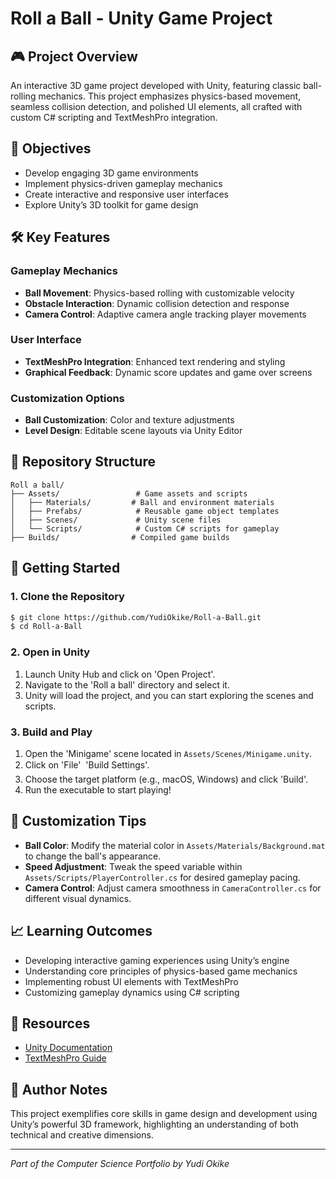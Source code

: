 # Roll a Ball - Unity Game Project

## 🎮 Project Overview

An interactive 3D game project developed with Unity, featuring classic ball-rolling mechanics. This project emphasizes physics-based movement, seamless collision detection, and polished UI elements, all crafted with custom C# scripting and TextMeshPro integration.

## 🎯 Objectives

- Develop engaging 3D game environments
- Implement physics-driven gameplay mechanics
- Create interactive and responsive user interfaces
- Explore Unity’s 3D toolkit for game design

## 🛠️ Key Features

### Gameplay Mechanics
- **Ball Movement**: Physics-based rolling with customizable velocity
- **Obstacle Interaction**: Dynamic collision detection and response
- **Camera Control**: Adaptive camera angle tracking player movements

### User Interface
- **TextMeshPro Integration**: Enhanced text rendering and styling
- **Graphical Feedback**: Dynamic score updates and game over screens

### Customization Options
- **Ball Customization**: Color and texture adjustments
- **Level Design**: Editable scene layouts via Unity Editor

## 📁 Repository Structure

```
Roll a ball/
├── Assets/                 # Game assets and scripts
│   ├── Materials/         # Ball and environment materials
│   ├── Prefabs/            # Reusable game object templates
│   ├── Scenes/             # Unity scene files
│   └── Scripts/            # Custom C# scripts for gameplay
├── Builds/                # Compiled game builds
``` 

## 🚀 Getting Started

### 1. Clone the Repository
```bash
$ git clone https://github.com/YudiOkike/Roll-a-Ball.git
$ cd Roll-a-Ball
```

### 2. Open in Unity
1. Launch Unity Hub and click on 'Open Project'.
2. Navigate to the 'Roll a ball' directory and select it.
3. Unity will load the project, and you can start exploring the scenes and scripts.

### 3. Build and Play
1. Open the 'Minigame' scene located in `Assets/Scenes/Minigame.unity`.
2. Click on 'File'  'Build Settings'.
3. Choose the target platform (e.g., macOS, Windows) and click 'Build'.
4. Run the executable to start playing!

## 🎨 Customization Tips

- **Ball Color**: Modify the material color in `Assets/Materials/Background.mat` to change the ball's appearance.
- **Speed Adjustment**: Tweak the speed variable within `Assets/Scripts/PlayerController.cs` for desired gameplay pacing.
- **Camera Control**: Adjust camera smoothness in `CameraController.cs` for different visual dynamics.

## 📈 Learning Outcomes

- Developing interactive gaming experiences using Unity’s engine
- Understanding core principles of physics-based game mechanics
- Implementing robust UI elements with TextMeshPro
- Customizing gameplay dynamics using C# scripting

## 🔗 Resources

- [Unity Documentation](https://docs.unity3d.com/)
- [TextMeshPro Guide](https://docs.unity3d.com/Manual/com.unity.textmeshpro.html)

## 📝 Author Notes

This project exemplifies core skills in game design and development using Unity’s powerful 3D framework, highlighting an understanding of both technical and creative dimensions.

---
*Part of the Computer Science Portfolio by Yudi Okike*
